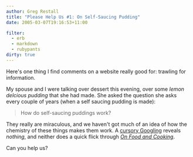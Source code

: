 ```yaml
---
author: Greg Restall
title: "Please Help Us #1: On Self-Saucing Pudding"
date: 2005-03-07T19:16:53+11:00

filter:
  - erb
  - markdown
  - rubypants
dirty: true
---
```


Here's one thing I find comments on a website really good for: trawling for information.

My spouse and I were talking over dessert this evening, over some *lemon delcious pudding* that she had made.  She asked the question she asks every couple of years (when a self saucing pudding is made):

> How do self-saucing puddings work?

They really are miraculous, and we haven't got much of an idea of how the chemistry of these things makes them work.  A [cursory Googling](http://www.google.com/search?q=%22how+self-saucing+pudding+works%22) reveals *nothing*, and neither does a quick flick through *[On Food and Cooking](http://www.amazon.com/exec/obidos/ASIN/0684800012/consequentlyorg)*.  

Can you help us?